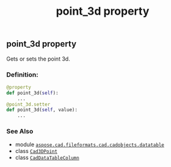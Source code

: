 ﻿---
title: point_3d property
second_title: Aspose.CAD for Python via .NET API References
description: 
type: docs
weight: 90
url: /python-net/aspose.cad.fileformats.cad.cadobjects.datatable/caddatatablecolumn/point_3d/
is_root: false
---

## point_3d property


Gets or sets the point 3d.
### Definition:
```python
@property
def point_3d(self):
    ...
@point_3d.setter
def point_3d(self, value):
    ...
```

### See Also
* module [`aspose.cad.fileformats.cad.cadobjects.datatable`](../../)
* class [`Cad3DPoint`](/cad/python-net/aspose.cad.fileformats.cad.cadobjects/cad3dpoint)
* class [`CadDataTableColumn`](/cad/python-net/aspose.cad.fileformats.cad.cadobjects.datatable/caddatatablecolumn)
